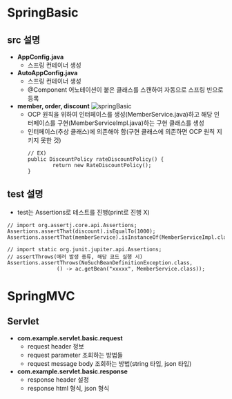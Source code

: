# SpringBasic
## src 설명
* **AppConfig.java**
  * 스프링 컨테이너 생성
* **AutoAppConfig.java**
  * 스프링 컨테이너 생성
  * @Component 어노테이션이 붙은 클래스를 스캔하여 자동으로 스프링 빈으로 등록
* **member, order, discount**
![springBasic](https://github.com/hyerim98/Spring/assets/88373857/2edf8011-a732-4316-a87a-4ea6bd8af8d5)
  * OCP 원칙을 위하여 인터페이스를 생성(MemberService.java)하고 해당 인터페이스를 구현(MemberServiceImpl.java)하는 구현 클래스를 생성
  * 인터페이스(추상 클래스)에 의존해야 함(구현 클래스에 의존하면 OCP 원칙 지키지 못한 것)
    ```
    // EX)
    public DiscountPolicy rateDiscountPolicy() {
            return new RateDiscountPolicy();
    }
    ```

## test 설명
* test는 Assertions로 테스트를 진행(print로 진행 X)
```
// import org.assertj.core.api.Assertions;
Assertions.assertThat(discount).isEqualTo(1000);
Assertions.assertThat(memberService).isInstanceOf(MemberServiceImpl.class);

// import static org.junit.jupiter.api.Assertions;
// assertThrows(에러 발생 종류, 해당 코드 실행 시)
Assertions.assertThrows(NoSuchBeanDefinitionException.class,
                () -> ac.getBean("xxxxx", MemberService.class));
```




# SpringMVC
## Servlet
* **com.example.servlet.basic.request**
  * request header 정보
  * request parameter 조회하는 방법들
  * request message body 조회하는 방법(string 타입, json 타입)
* **com.example.servlet.basic.response**
  * response header 설정
  * response html 형식, json 형식
